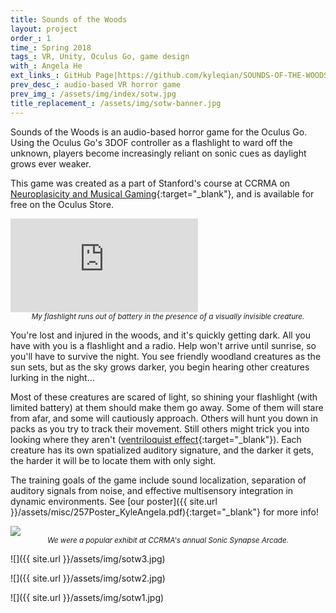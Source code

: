 ```yaml
---
title: Sounds of the Woods
layout: project
order_: 1
time_: Spring 2018
tags_: VR, Unity, Oculus Go, game design
with_: Angela He
ext_links_: GitHub Page|https://github.com/kyleqian/SOUNDS-OF-THE-WOODS;Project Poster|/assets/misc/257Poster_KyleAngela.pdf
prev_desc_: audio-based VR horror game
prev_img_: /assets/img/index/sotw.jpg
title_replacement_: /assets/img/sotw-banner.jpg
---
```


Sounds of the Woods is an audio-based horror game for the Oculus Go. Using the Oculus Go's 3DOF controller as a flashlight to ward off the unknown, players become increasingly reliant on sonic cues as daylight grows ever weaker.

This game was created as a part of Stanford's course at CCRMA on [Neuroplasicity and Musical Gaming](https://ccrma.stanford.edu/courses/257-spring-2018/pages/overview/){:target="_blank"}, and is available for free on the Oculus Store.

<p><div class="vid-wrapper-yt"><iframe src="https://www.youtube.com/embed/3kUTf5dbFSs?rel=0&amp;showinfo=0" frameborder="0" allow="encrypted-media" allowfullscreen></iframe></div>
<center><sub><i>My flashlight runs out of battery in the presence of a visually invisible creature.</i></sub></center></p>

You're lost and injured in the woods, and it's quickly getting dark. All you have with you is a flashlight and a radio. Help won't arrive until sunrise, so you'll have to survive the night. You see friendly woodland creatures as the sun sets, but as the sky grows darker, you begin hearing other creatures lurking in the night...

Most of these creatures are scared of light, so shining your flashlight (with limited battery) at them should make them go away. Some of them will stare from afar, and some will cautiously approach. Others will hunt you down in packs as you try to track their movement. Still others might trick you into looking where they aren't ([ventriloquist effect](https://en.wikipedia.org/wiki/Visual_capture){:target="_blank"}). Each creature has its own spatialized auditory signature, and the darker it gets, the harder it will be to locate them with only sight.

The training goals of the game include sound localization, separation of auditory signals from noise, and effective multisensory integration in dynamic environments. See [our poster]({{ site.url }}/assets/misc/257Poster_KyleAngela.pdf){:target="_blank"} for more info!

<p><div class="img-wrapper"><img class="html-image" src="{{ site.url }}/assets/img/sotw-combined.jpg"></div>
<center><sub><i>We were a popular exhibit at CCRMA's annual Sonic Synapse Arcade.</i></sub></center></p>

![]({{ site.url }}/assets/img/sotw3.jpg)

![]({{ site.url }}/assets/img/sotw2.jpg)

![]({{ site.url }}/assets/img/sotw1.jpg)
